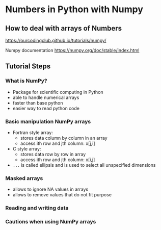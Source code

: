 
# Numbers in Python with Numpy

## How to deal with arrays of Numbers

https://ourcodingclub.github.io/tutorials/numpy/

Numpy documentation
https://numpy.org/doc/stable/index.html

## Tutorial Steps

### What is NumPy?

* Package for scientific computing in Python
* able to handle numerical arrays
* faster than base python
* easier way to read python code

### Basic manipulation NumPy arrays

* Fortran style array: 
    * stores data column by column in an array
    * access ith row and jth column: x[j,i]
* C style array: 
    * stores data row by row in array
    * access ith row and jth column: x[i,j]
* ````...```` is called ellipsis and is used to select all unspecified dimensions

### Masked arrays

* allows to ignore NA values in arrays
* allows to remove values that do not fit purpose

### Reading and writing data

### Cautions when using NumPy arrays
